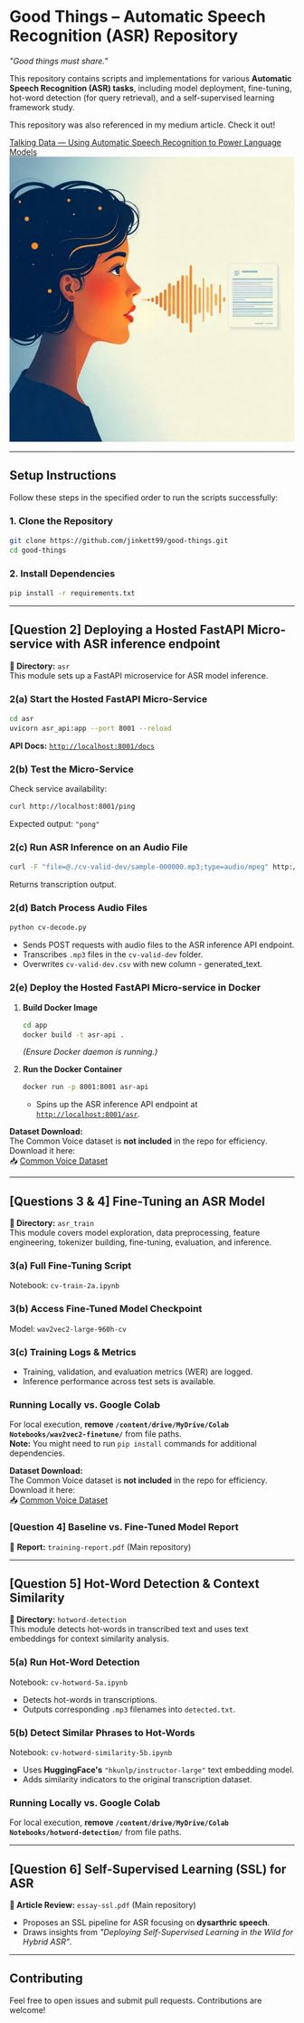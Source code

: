 # **Good Things** – Automatic Speech Recognition (ASR) Repository  
*"Good things must share."*

This repository contains scripts and implementations for various **Automatic Speech Recognition (ASR) tasks**, including model deployment, fine-tuning, hot-word detection (for query retrieval), and a self-supervised learning framework study.

This repository was also referenced in my medium article. Check it out! 

[Talking Data — Using Automatic Speech Recognition to Power Language Models](https://medium.com/mitb-for-all/talking-data-using-automatic-speech-recognition-to-power-language-models-9725f0c0b2da)
![Image](images/speech2text.png)

---

## **Setup Instructions**  

Follow these steps in the specified order to run the scripts successfully:

### **1. Clone the Repository**  
```bash
git clone https://github.com/jinkett99/good-things.git
cd good-things
```

### **2. Install Dependencies**  
```bash
pip install -r requirements.txt
```

---

## **[Question 2] Deploying a Hosted FastAPI Micro-service with ASR inference endpoint**  
**📂 Directory:** `asr`  
This module sets up a FastAPI microservice for ASR model inference.

### **2(a) Start the Hosted FastAPI Micro-Service**  
```bash
cd asr
uvicorn asr_api:app --port 8001 --reload
```
**API Docs:** [`http://localhost:8001/docs`](http://localhost:8001/docs)

### **2(b) Test the Micro-Service**  
Check service availability:  
```bash
curl http://localhost:8001/ping
```
Expected output: `"pong"`

### **2(c) Run ASR Inference on an Audio File**  
```bash
curl -F "file=@./cv-valid-dev/sample-000000.mp3;type=audio/mpeg" http://localhost:8001/asr
```
Returns transcription output.

### **2(d) Batch Process Audio Files**  
```bash
python cv-decode.py
```
- Sends POST requests with audio files to the ASR inference API endpoint.  
- Transcribes `.mp3` files in the `cv-valid-dev` folder.  
- Overwrites `cv-valid-dev.csv` with new column - generated_text.

### **2(e) Deploy the Hosted FastAPI Micro-service in Docker**  
1. **Build Docker Image**  
   ```bash
   cd app
   docker build -t asr-api .
   ```
   *(Ensure Docker daemon is running.)*

2. **Run the Docker Container**  
   ```bash
   docker run -p 8001:8001 asr-api
   ```
   - Spins up the ASR inference API endpoint at [`http://localhost:8001/asr`](http://localhost:8001/asr).
   
**Dataset Download:**  
The Common Voice dataset is **not included** in the repo for efficiency. Download it here:  
📥 [Common Voice Dataset](https://www.dropbox.com/scl/fi/i9yvfqpf7p8uye5o8k1sj/common_voice.zip?rlkey=lz3dtjuhekc3xw4jnoeoqy5yu&dl=0)

---

## **[Questions 3 & 4] Fine-Tuning an ASR Model**  
**📂 Directory:** `asr_train`  
This module covers model exploration, data preprocessing, feature engineering, tokenizer building, fine-tuning, evaluation, and inference.

### **3(a) Full Fine-Tuning Script**  
Notebook: `cv-train-2a.ipynb`

### **3(b) Access Fine-Tuned Model Checkpoint**  
Model: `wav2vec2-large-960h-cv`

### **3(c) Training Logs & Metrics**  
- Training, validation, and evaluation metrics (WER) are logged.  
- Inference performance across test sets is available.

### **Running Locally vs. Google Colab**  
For local execution, **remove `/content/drive/MyDrive/Colab Notebooks/wav2vec2-finetune/`** from file paths.  
**Note:** You might need to run `pip install` commands for additional dependencies.

**Dataset Download:**  
The Common Voice dataset is **not included** in the repo for efficiency. Download it here:  
📥 [Common Voice Dataset](https://www.dropbox.com/scl/fi/i9yvfqpf7p8uye5o8k1sj/common_voice.zip?rlkey=lz3dtjuhekc3xw4jnoeoqy5yu&dl=0)

### **[Question 4] Baseline vs. Fine-Tuned Model Report**  
📄 **Report:** `training-report.pdf` (Main repository)

---

## **[Question 5] Hot-Word Detection & Context Similarity**  
**📂 Directory:** `hotword-detection`  
This module detects hot-words in transcribed text and uses text embeddings for context similarity analysis.

### **5(a) Run Hot-Word Detection**  
Notebook: `cv-hotword-5a.ipynb`  
- Detects hot-words in transcriptions.  
- Outputs corresponding `.mp3` filenames into `detected.txt`.

### **5(b) Detect Similar Phrases to Hot-Words**  
Notebook: `cv-hotword-similarity-5b.ipynb`  
- Uses **HuggingFace's** `"hkunlp/instructor-large"` text embedding model.  
- Adds similarity indicators to the original transcription dataset.

### **Running Locally vs. Google Colab**  
For local execution, **remove `/content/drive/MyDrive/Colab Notebooks/hotword-detection/`** from file paths.

---

## **[Question 6] Self-Supervised Learning (SSL) for ASR**  
**📄 Article Review:** `essay-ssl.pdf` (Main repository)  
- Proposes an SSL pipeline for ASR focusing on **dysarthric speech**.  
- Draws insights from *"Deploying Self-Supervised Learning in the Wild for Hybrid ASR"*.

---

## **Contributing**  
Feel free to open issues and submit pull requests. Contributions are welcome!

